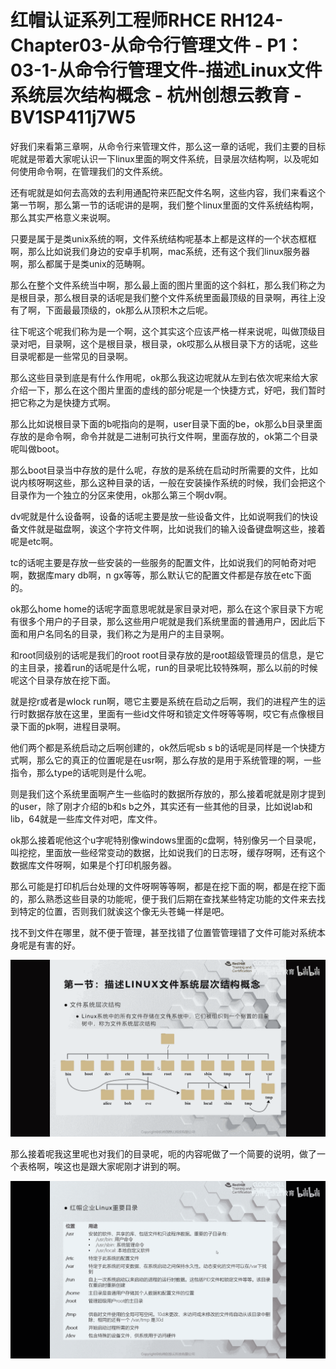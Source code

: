 # 红帽认证系列工程师RHCE RH124-Chapter03-从命令行管理文件 - P1：03-1-从命令行管理文件-描述Linux文件系统层次结构概念 - 杭州创想云教育 - BV1SP411j7W5

好我们来看第三章啊，从命令行来管理文件，那么这一章的话呢，我们主要的目标呢就是带着大家呢认识一下linux里面的啊文件系统，目录层次结构啊，以及呢如何使用命令啊，在管理我们的文件系统。

还有呢就是如何去高效的去利用通配符来匹配文件名啊，这些内容，我们来看这个第一节啊，那么第一节的话呢讲的是啊，我们整个linux里面的文件系统结构啊，那么其实严格意义来说啊。

只要是属于是类unix系统的啊，文件系统结构呢基本上都是这样的一个状态框框啊，那么比如说我们身边的安卓手机啊，mac系统，还有这个我们linux服务器啊，那么都属于是类unix的范畴啊。

那么在整个文件系统当中啊，那么最上面的图片里面的这个斜杠，那么我们称之为是根目录，那么根目录的话呢是我们整个文件系统里面最顶级的目录啊，再往上没有了啊，下面最最顶级的，ok那么从顶积木之后呢。

往下呢这个呢我们称为是一个啊，这个其实这个应该严格一样来说呢，叫做顶级目录对吧，目录啊，这个是根目录，根目录，ok哎那么从根目录下方的话呢，这些目录呢都是一些常见的目录啊。

那么这些目录到底是有什么作用呢，ok那么我这边呢就从左到右依次呢来给大家介绍一下，那么在这个图片里面的虚线的部分呢是一个快捷方式，好吧，我们暂时把它称之为是快捷方式啊。

那么比如说根目录下面的b呢指向的是啊，user目录下面的be，ok那么b目录里面存放的是命令啊，命令并就是二进制可执行文件啊，里面存放的，ok第二个目录呢叫做boot。

那么boot目录当中存放的是什么呢，存放的是系统在启动时所需要的文件，比如说内核呀啊这些，那么这种目录的话，一般在安装操作系统的时候，我们会把这个目录作为一个独立的分区来使用，ok那么第三个啊dv啊。

dv呢就是什么设备啊，设备的话呢主要是放一些设备文件，比如说啊我们的快设备文件就是磁盘啊，诶这个字符文件啊，比如说我们的输入设备键盘啊这些，接着呢是etc啊。

tc的话呢主要是存放一些安装的一些服务的配置文件，比如说我们的阿帕奇对吧啊，数据库mary db啊，n gx等等，那么默认它的配置文件都是存放在etc下面的。

ok那么home home的话呢字面意思呢就是家目录对吧，那么在这个家目录下方呢有很多个用户的子目录，那么这些用户呢就是我们系统里面的普通用户，因此后下面和用户名同名的目录，我们称之为是用户的主目录啊。

和root同级别的话呢是我们的root root目录存放的是root超级管理员的信息，是它的主目录，接着run的话呢是什么呢，run的目录呢比较特殊啊，那么以前的时候呢这个目录存放在挖下面。

就是挖r或者是wlock run啊，嗯它主要是系统在启动之后啊，我们的进程产生的运行时数据存放在这里，里面有一些id文件呀和锁定文件呀等等啊，哎它有点像根目录下面的pk啊，进程目录啊。

他们两个都是系统启动之后啊创建的，ok然后呢sb s b的话呢是同样是一个快捷方式啊，那么它的真正的位置呢是在usr啊，那么存放的是用于系统管理的啊，一些指令，那么type的话呢则是什么呢。

则是我们这个系统里面啊产生一些临时的数据所存放的，那么接着呢就是刚才提到的user，除了刚才介绍的b和s b之外，其实还有一些其他的目录，比如说lab和lib，64就是一些库文件对吧，库文件。

ok那么接着呢他这个u字呢特别像windows里面的c盘啊，特别像另一个目录呢，叫挖挖，里面放一些经常变动的数据，比如说我们的日志呀，缓存呀啊，还有这个数据库文件呀啊，如果是个打印机服务器。

那么可能是打印机后台处理的文件呀啊等等啊，都是在挖下面的啊，都是在挖下面的，那么熟悉这些目录的功能呢，便于我们后期在查找某些特定功能的文件来去找到特定的位置，否则我们就诶这个像无头苍蝇一样是吧。

找不到文件在哪里，就不便于管理，甚至找错了位置管管理错了文件可能对系统本身呢是有害的好。

![](img/49c210563bf47ac3312db95477be3e67_1.png)

那么接着呢我这里呢也对我们的目录呢，呃的内容呢做了一个简要的说明，做了一个表格啊，唉这也是跟大家呢刚才讲到的啊。



![](img/49c210563bf47ac3312db95477be3e67_3.png)